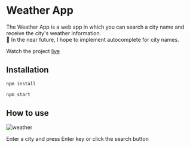 # Weather App

The Weather App is a web app in which you can search a city name and receive the city's weather information.<br/>
🎯 In the near future, I hope to implement autocomplete for city names.

Watch the project [live](https://benevolent-peony-08aae5.netlify.app/)

## Installation

```bash
npm install 
```
```bash
npm start 
```

## How to use
![weather](https://user-images.githubusercontent.com/67688553/171233269-bd646971-2dc3-4f0f-88ed-01b2f17f05d5.gif)


Enter a city and press Enter key or click the search button 


